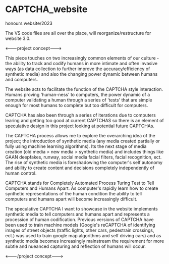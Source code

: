 # CAPTCHA_website

honours website/2023

The VS code files are all over the place, will reorganize/restructure for website 3.0.

   <---project concept--->

This piece touches on two increasingly common elements of our culture - the ability to track and codify humans in more intimate and often invasive ways (as data collection to further improve the accuracy/efficiency of synthetic media) and also the changing power dynamic between humans and computers.

The website acts to facilitate the function of the CAPTCHA style interaction. Humans proving 'human-ness' to computers, the power dynamic of a computer validating a human through a series of 'tests' that are simple enough for most humans to complete but too difficult for computers.

CAPTCHA has also been through a series of iterations due to computers learing and getting too good at current CAPTCHAS so there is an element of speculative design in this project looking at potential future CAPTCHAs.

The CAPTCHA process allows me to explore the overarching idea of the project; the introduction of synthetic media (any media created partially or fully using machine learning algorithms). Its the next stage of media creation (old media > new media > synthetic media) and includes things like GAAN deepfakes, runway, social media facial filters, facial recognition, ect. The rise of synthetic media is foreshadowing the computer's self autonomy and ability to create content and decisions completely independently of human control. 

CAPTCHA stands for Completely Automated Process Turing Test to Tell Computers and Humans Apart. As computer's rapidly learn how to create synthetic representations of the human condition the ability to tell computers and humans apart will become increasingly difficult.

The speculative CAPTCHA I want to showcase in the website implements synthetic media to tell computers and humans apart and represents a procession of human codification. Previous versions of CAPTCHA have been used to train machine models (Google's reCAPTCHA of identifying images of street objects (traffic lights, other cars, pedestrain crossings, ect.) was used to train google map algorithms and self driving cars) and as synthetic media becomes increasingly mainstream the requirement for more subtle and nueanced capturing and reflection of humans will occur.

   <---/project concept--->
